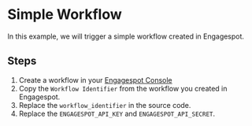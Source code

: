 # Simple Workflow

In this example, we will trigger a simple workflow created in Engagespot.

## Steps

1. Create a workflow in your [Engagespot Console](https://console.engagespot.co)
2. Copy the `Workflow Identifier` from the workflow you created in Engagespot.
3. Replace the `workflow_identifier` in the source code.
4. Replace the `ENGAGESPOT_API_KEY` and `ENGAGESPOT_API_SECRET`.